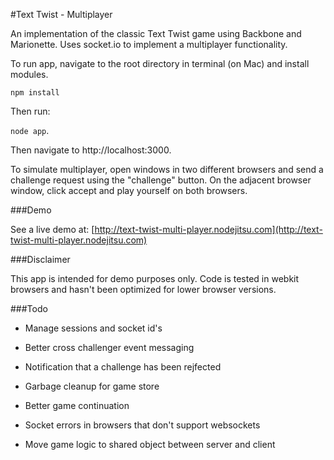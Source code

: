 #Text Twist - Multiplayer

An implementation of the classic Text Twist game using Backbone and Marionette. Uses socket.io to implement a multiplayer functionality.

To run app, navigate to the root directory in terminal (on Mac) and install modules.

``npm install``

Then run:

 ``node app``. 

 Then navigate to http://localhost:3000.

 To simulate multiplayer, open windows in two different browsers and send a challenge request using the "challenge" button. On the adjacent browser window, click accept and play yourself on both browsers. 

###Demo

 See a live demo at: [http://text-twist-multi-player.nodejitsu.com](http://text-twist-multi-player.nodejitsu.com)

###Disclaimer

This app is intended for demo purposes only. Code is tested in webkit browsers and hasn't been optimized for lower browser versions.

###Todo

+ Manage sessions and socket id's

+ Better cross challenger event messaging

+ Notification that a challenge has been rejfected

+ Garbage cleanup for game store

+ Better game continuation

+ Socket errors in browsers that don't support websockets

+ Move game logic to shared object between server and client

